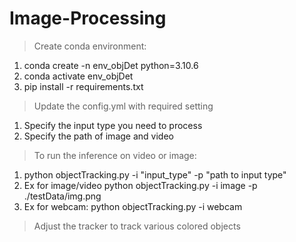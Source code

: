 # Image-Processing
> Create conda environment:
1. conda create -n env_objDet python=3.10.6
2. conda activate env_objDet
3. pip install -r requirements.txt

> Update the config.yml with required setting
1. Specify the input type you need to process
2. Specify the path of image and video

> To run the inference on video or image:
1. python objectTracking.py -i "input_type" -p "path to input type"
2. Ex for image/video python objectTracking.py -i image -p ./testData/img.png
3. Ex for webcam: python objectTracking.py -i webcam

> Adjust the tracker to track various colored objects